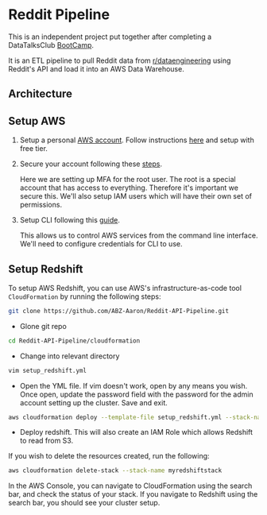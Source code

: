 # Reddit Pipeline

This is an independent project put together after completing a DataTalksClub [BootCamp](https://github.com/DataTalksClub/data-engineering-zoomcamp).

It is an ETL pipeline to pull Reddit data from [r/dataengineering](https://www.reddit.com/r/dataengineering/) using Reddit's API and load it into an AWS Data Warehouse.

## Architecture


## Setup AWS

1. Setup a personal [AWS account](https://portal.aws.amazon.com/billing/signup?nc2=h_ct&src=header_signup&redirect_url=https%3A%2F%2Faws.amazon.com%2Fregistration-confirmation#/start). Follow instructions [here](https://aws.amazon.com/getting-started/guides/setup-environment/module-one/) and setup with free tier.

2. Secure your account following these [steps](https://aws.amazon.com/getting-started/guides/setup-environment/module-two/). 

    Here we are setting up MFA for the root user. The root is a special account that has access to everything. Therefore it's important we secure this. We'll also setup IAM users which will have their own set of permissions.

3. Setup CLI following this [guide](https://aws.amazon.com/getting-started/guides/setup-environment/module-three/). 

    This allows us to control AWS services from the command line interface. We'll need to configure credentials for CLI to use.

## Setup Redshift

To setup AWS Redshift, you can use AWS's infrastructure-as-code tool `CloudFormation` by running the following steps:

```bash
git clone https://github.com/ABZ-Aaron/Reddit-API-Pipeline.git
```
* Glone git repo

```bash
cd Reddit-API-Pipeline/cloudformation
```
* Change into relevant directory

```bash
vim setup_redshift.yml
```
* Open the YML file. If vim doesn't work, open by any means you wish. Once open, update the password field with the password for the admin account setting up the cluster. Save and exit.

```bash
aws cloudformation deploy --template-file setup_redshift.yml --stack-name myredshiftstack --capabilities CAPABILITY_NAMED_IAM    
```
* Deploy redshift. This will also create an IAM Role which allows Redshift to read from S3.

If you wish to delete the resources created, run the following:

```bash
aws cloudformation delete-stack --stack-name myredshiftstack  
```

In the AWS Console, you can navigate to CloudFormation using the search bar, and check the status of your stack. If you navigate to Redshift using the search bar, you should see your cluster setup.

###


